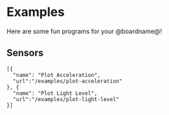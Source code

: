 # Examples

Here are some fun programs for your @boardname@!

## Sensors

```codecard
[{
  "name": "Plot Acceleration",
  "url":"/examples/plot-acceleration"
}, {
  "name": "Plot Light Level",
  "url":"/examples/plot-light-level"
}]
```
